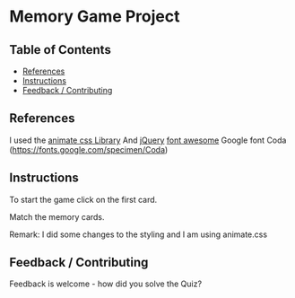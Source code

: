 # Memory Game Project

## Table of Contents

* [References](#References)
* [Instructions](#instructions)
* [Feedback / Contributing](#contributing)

## References
I used the [animate css Library](https://github.com/daneden/animate.css) 
And [jQuery](https://jquery.com/)
[font awesome](https://fontawesome.com/)
Google font Coda (https://fonts.google.com/specimen/Coda) 


## Instructions


To start the game click on the first card. 

Match the memory cards.

Remark: I did some changes to the styling and I am using animate.css

## Feedback / Contributing
Feedback is welcome - how did you solve the Quiz?

